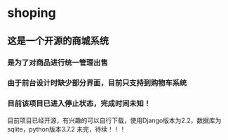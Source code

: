 # shoping
## 这是一个开源的商城系统 
### 是为了对商品进行统一管理出售
### 由于前台设计时缺少部分界面，目前只支持到购物车系统
### 目前该项目已进入停止状态，完成时间未知！

目前项目已经开源，有兴趣的可以自行下载，使用Django版本为2.2，数据库为sqlite，python版本3.7.2
未完，待续！！！
